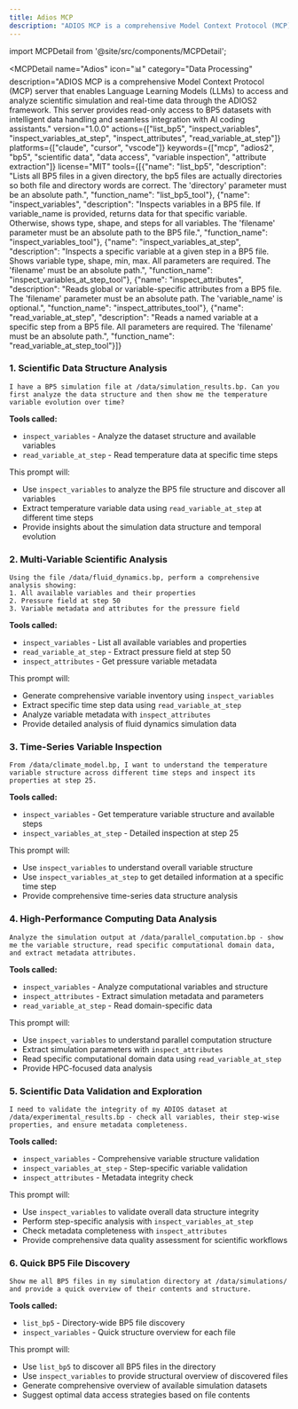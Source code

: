 ```yaml
---
title: Adios MCP
description: "ADIOS MCP is a comprehensive Model Context Protocol (MCP) server that enables Language Learning Models (LLMs) to access and analyze scientific simulation and real-time data through the ADIOS2 framework. This server provides read-only access to BP5 datasets with intelligent data handling and seaml..."
---
```


import MCPDetail from '@site/src/components/MCPDetail';

<MCPDetail 
  name="Adios"
  icon="📊"
  category="Data Processing"
  description="ADIOS MCP is a comprehensive Model Context Protocol (MCP) server that enables Language Learning Models (LLMs) to access and analyze scientific simulation and real-time data through the ADIOS2 framework. This server provides read-only access to BP5 datasets with intelligent data handling and seamless integration with AI coding assistants."
  version="1.0.0"
  actions={["list_bp5", "inspect_variables", "inspect_variables_at_step", "inspect_attributes", "read_variable_at_step"]}
  platforms={["claude", "cursor", "vscode"]}
  keywords={["mcp", "adios2", "bp5", "scientific data", "data access", "variable inspection", "attribute extraction"]}
  license="MIT"
  tools={[{"name": "list_bp5", "description": "Lists all BP5 files in a given directory, the bp5 files are actually directories so both file and directory words are correct. The 'directory' parameter must be an absolute path.", "function_name": "list_bp5_tool"}, {"name": "inspect_variables", "description": "Inspects variables in a BP5 file. If variable_name is provided, returns data for that specific variable. Otherwise, shows type, shape, and steps for all variables. The 'filename' parameter must be an absolute path to the BP5 file.", "function_name": "inspect_variables_tool"}, {"name": "inspect_variables_at_step", "description": "Inspects a specific variable at a given step in a BP5 file. Shows variable type, shape, min, max. All parameters are required. The 'filename' must be an absolute path.", "function_name": "inspect_variables_at_step_tool"}, {"name": "inspect_attributes", "description": "Reads global or variable-specific attributes from a BP5 file. The 'filename' parameter must be an absolute path. The 'variable_name' is optional.", "function_name": "inspect_attributes_tool"}, {"name": "read_variable_at_step", "description": "Reads a named variable at a specific step from a BP5 file. All parameters are required. The 'filename' must be an absolute path.", "function_name": "read_variable_at_step_tool"}]}
>

### 1. Scientific Data Structure Analysis
```
I have a BP5 simulation file at /data/simulation_results.bp. Can you first analyze the data structure and then show me the temperature variable evolution over time?
```

**Tools called:**
- `inspect_variables` - Analyze the dataset structure and available variables
- `read_variable_at_step` - Read temperature data at specific time steps

This prompt will:
- Use `inspect_variables` to analyze the BP5 file structure and discover all variables
- Extract temperature variable data using `read_variable_at_step` at different time steps
- Provide insights about the simulation data structure and temporal evolution

### 2. Multi-Variable Scientific Analysis
```
Using the file /data/fluid_dynamics.bp, perform a comprehensive analysis showing:
1. All available variables and their properties
2. Pressure field at step 50
3. Variable metadata and attributes for the pressure field
```

**Tools called:**
- `inspect_variables` - List all available variables and properties
- `read_variable_at_step` - Extract pressure field at step 50
- `inspect_attributes` - Get pressure variable metadata

This prompt will:
- Generate comprehensive variable inventory using `inspect_variables`
- Extract specific time step data using `read_variable_at_step`
- Analyze variable metadata with `inspect_attributes`
- Provide detailed analysis of fluid dynamics simulation data

### 3. Time-Series Variable Inspection
```
From /data/climate_model.bp, I want to understand the temperature variable structure across different time steps and inspect its properties at step 25.
```

**Tools called:**
- `inspect_variables` - Get temperature variable structure and available steps
- `inspect_variables_at_step` - Detailed inspection at step 25

This prompt will:
- Use `inspect_variables` to understand overall variable structure
- Use `inspect_variables_at_step` to get detailed information at a specific time step
- Provide comprehensive time-series data structure analysis

### 4. High-Performance Computing Data Analysis
```
Analyze the simulation output at /data/parallel_computation.bp - show me the variable structure, read specific computational domain data, and extract metadata attributes.
```

**Tools called:**
- `inspect_variables` - Analyze computational variables and structure
- `inspect_attributes` - Extract simulation metadata and parameters
- `read_variable_at_step` - Read domain-specific data

This prompt will:
- Use `inspect_variables` to understand parallel computation structure
- Extract simulation parameters with `inspect_attributes`
- Read specific computational domain data using `read_variable_at_step`
- Provide HPC-focused data analysis

### 5. Scientific Data Validation and Exploration
```
I need to validate the integrity of my ADIOS dataset at /data/experimental_results.bp - check all variables, their step-wise properties, and ensure metadata completeness.
```

**Tools called:**
- `inspect_variables` - Comprehensive variable structure validation
- `inspect_variables_at_step` - Step-specific variable validation
- `inspect_attributes` - Metadata integrity check

This prompt will:
- Use `inspect_variables` to validate overall data structure integrity
- Perform step-specific analysis with `inspect_variables_at_step`
- Check metadata completeness with `inspect_attributes`
- Provide comprehensive data quality assessment for scientific workflows

### 6. Quick BP5 File Discovery
```
Show me all BP5 files in my simulation directory at /data/simulations/ and provide a quick overview of their contents and structure.
```

**Tools called:**
- `list_bp5` - Directory-wide BP5 file discovery
- `inspect_variables` - Quick structure overview for each file

This prompt will:
- Use `list_bp5` to discover all BP5 files in the directory
- Use `inspect_variables` to provide structural overview of discovered files
- Generate comprehensive overview of available simulation datasets
- Suggest optimal data access strategies based on file contents

</MCPDetail>

